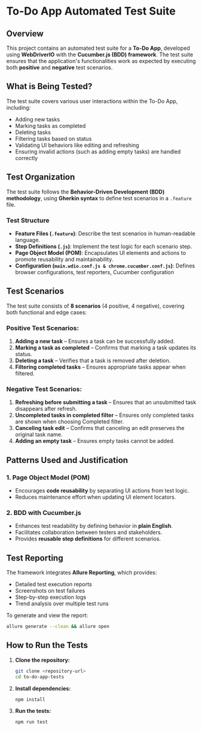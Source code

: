 # To-Do App Automated Test Suite

## Overview
This project contains an automated test suite for a **To-Do App**, developed using **WebDriverIO** with the **Cucumber.js (BDD) framework**. The test suite ensures that the application's functionalities work as expected by executing both **positive** and **negative** test scenarios.

## What is Being Tested?
The test suite covers various user interactions within the To-Do App, including:
- Adding new tasks
- Marking tasks as completed
- Deleting tasks
- Filtering tasks based on status
- Validating UI behaviors like editing and refreshing
- Ensuring invalid actions (such as adding empty tasks) are handled correctly

## Test Organization
The test suite follows the **Behavior-Driven Development (BDD) methodology**, using **Gherkin syntax** to define test scenarios in a `.feature` file.

### **Test Structure**
- **Feature Files (`.feature`)**: Describe the test scenarios in human-readable language.
- **Step Definitions (`.js`)**: Implement the test logic for each scenario step.
- **Page Object Model (POM)**: Encapsulates UI elements and actions to promote reusability and maintainability.
- **Configuration (`main.wdio.conf.js & chrome.cucumber.conf.js`)**: Defines browser configurations, test reporters, Cucumber configuration 

## **Test Scenarios**
The test suite consists of **8 scenarios** (4 positive, 4 negative), covering both functional and edge cases:

### **Positive Test Scenarios:**
1. **Adding a new task** – Ensures a task can be successfully added.
2. **Marking a task as completed** – Confirms that marking a task updates its status.
3. **Deleting a task** – Verifies that a task is removed after deletion.
4. **Filtering completed tasks** – Ensures appropriate tasks appear when filtered.

### **Negative Test Scenarios:**
1. **Refreshing before submitting a task** – Ensures that an unsubmitted task disappears after refresh.
2. **Uncompleted tasks in completed filter** – Ensures only completed tasks are shown when choosing Completed filter.
3. **Canceling task edit** – Confirms that canceling an edit preserves the original task name.
4. **Adding an empty task** – Ensures empty tasks cannot be added.

## **Patterns Used and Justification**
### **1. Page Object Model (POM)**
- Encourages **code reusability** by separating UI actions from test logic.
- Reduces maintenance effort when updating UI element locators.

### **2. BDD with Cucumber.js**
- Enhances test readability by defining behavior in **plain English**.
- Facilitates collaboration between testers and stakeholders.
- Provides **reusable step definitions** for different scenarios.

## **Test Reporting**
The framework integrates **Allure Reporting**, which provides:
- Detailed test execution reports
- Screenshots on test failures
- Step-by-step execution logs
- Trend analysis over multiple test runs

To generate and view the report:
```sh
allure generate --clean && allure open
```

## **How to Run the Tests**
1. **Clone the repository:**
   ```sh
   git clone <repository-url>
   cd to-do-app-tests
   ```

2. **Install dependencies:**
   ```sh
   npm install
   ```

3. **Run the tests:**
   ```sh
   npm run test
   ```
